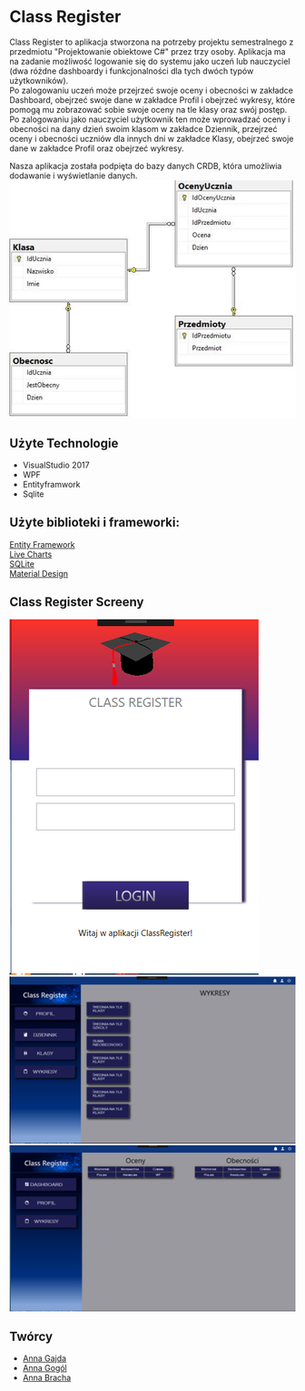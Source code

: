 <h1 id="opis">Class Register</h1>
Class Register to aplikacja stworzona na potrzeby projektu semestralnego z przedmiotu "Projektowanie obiektowe C#" przez trzy osoby. 
Aplikacja ma na zadanie możliwość logowanie się do systemu jako uczeń lub nauczyciel (dwa różdne dashboardy i funkcjonalności dla tych dwóch typów użytkowników).<br>
Po zalogowaniu uczeń może przejrzeć swoje oceny i obecności w zakładce Dashboard, obejrzeć swoje dane w zakładce Profil i obejrzeć wykresy, które pomogą mu zobrazować sobie swoje oceny na tle klasy oraz swój postęp.<br>
Po zalogowaniu jako nauczyciel użytkownik ten może wprowadzać oceny i obecności na dany dzień swoim klasom w zakładce Dziennik, przejrzeć oceny i obecności uczniów dla innych dni w zakładce Klasy, obejrzeć swoje dane w zakładce Profil oraz obejrzeć wykresy.<br>

Nasza aplikacja została podpięta do bazy danych CRDB, która umożliwia dodawanie i wyświetlanie danych. 
![Optional Text](Screeny/4.jpg)
<br>
## Użyte Technologie
* VisualStudio 2017<br>
* WPF<br>
* Entityframwork<br>
* Sqlite<br>

## Użyte biblioteki i frameworki:
[Entity Framework](https://github.com/aspnet/EntityFrameworkCore)<br>
[Live Charts](https://lvcharts.net/)<br>
[SQLite](https://github.com/mackyle/sqlite)<br>
[Material Design](https://github.com/MaterialDesignInXAML/MaterialDesignInXamlToolkit)<br>

<h2 id="screeny">Class Register Screeny</h1>

![Optional Text](Screeny/1.png)
![Optional Text](Screeny/2.png)
![Optional Text](Screeny/3.png)

<h2>Twórcy</h2>

* [Anna Gajda](https://github.com/Ojamenustik)<br>
* [Anna Gogól](https://github.com/anng96)<br>
* [Anna Bracha](https://github.com/silverdiamond45)<br>
